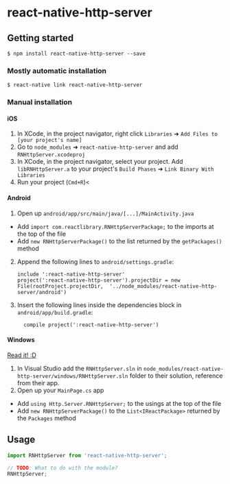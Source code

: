 
# react-native-http-server

## Getting started

`$ npm install react-native-http-server --save`

### Mostly automatic installation

`$ react-native link react-native-http-server`

### Manual installation


#### iOS

1. In XCode, in the project navigator, right click `Libraries` ➜ `Add Files to [your project's name]`
2. Go to `node_modules` ➜ `react-native-http-server` and add `RNHttpServer.xcodeproj`
3. In XCode, in the project navigator, select your project. Add `libRNHttpServer.a` to your project's `Build Phases` ➜ `Link Binary With Libraries`
4. Run your project (`Cmd+R`)<

#### Android

1. Open up `android/app/src/main/java/[...]/MainActivity.java`
  - Add `import com.reactlibrary.RNHttpServerPackage;` to the imports at the top of the file
  - Add `new RNHttpServerPackage()` to the list returned by the `getPackages()` method
2. Append the following lines to `android/settings.gradle`:
  	```
  	include ':react-native-http-server'
  	project(':react-native-http-server').projectDir = new File(rootProject.projectDir, 	'../node_modules/react-native-http-server/android')
  	```
3. Insert the following lines inside the dependencies block in `android/app/build.gradle`:
  	```
      compile project(':react-native-http-server')
  	```

#### Windows
[Read it! :D](https://github.com/ReactWindows/react-native)

1. In Visual Studio add the `RNHttpServer.sln` in `node_modules/react-native-http-server/windows/RNHttpServer.sln` folder to their solution, reference from their app.
2. Open up your `MainPage.cs` app
  - Add `using Http.Server.RNHttpServer;` to the usings at the top of the file
  - Add `new RNHttpServerPackage()` to the `List<IReactPackage>` returned by the `Packages` method


## Usage
```javascript
import RNHttpServer from 'react-native-http-server';

// TODO: What to do with the module?
RNHttpServer;
```
  